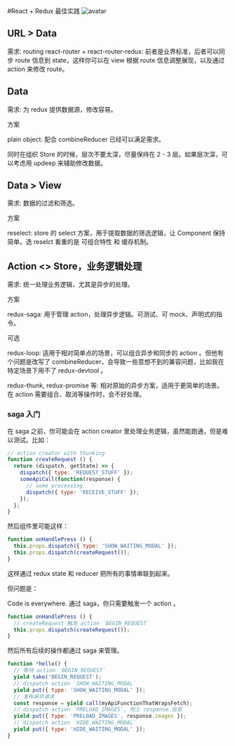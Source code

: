 #React + Redux 最佳实践
![avatar](https://camo.githubusercontent.com/21740ab2fdb2ba1504678bfddf39ab9943adfa39/68747470733a2f2f6f732e616c697061796f626a656374732e636f6d2f726d73706f7274616c2f506b4a564957464a62705a63776d532e706e67)

## URL > Data

需求: routing
react-router + react-router-redux: 前者是业界标准，后者可以同步 route 信息到 state，这样你可以在 view 根据 route 信息调整展现，以及通过 action 来修改 route。

## Data

需求: 为 redux 提供数据源，修改容易。

方案

plain object: 配合 combineReducer 已经可以满足需求。

同时在组织 Store 的时候，层次不要太深，尽量保持在 2 - 3 层。如果层次深，可以考虑用 updeep 来辅助修改数据。

## Data > View

需求: 数据的过滤和筛选。

方案

reselect: store 的 select 方案，用于提取数据的筛选逻辑，让 Component 保持简单。选 reselct 看重的是 可组合特性 和 缓存机制。

## Action <> Store，业务逻辑处理

需求:  统一处理业务逻辑，尤其是异步的处理。

方案

redux-saga: 用于管理 action，处理异步逻辑。可测试、可 mock、声明式的指令。

可选

redux-loop: 适用于相对简单点的场景，可以组合异步和同步的 action 。但他有个问题是改写了 combineReducer，会导致一些意想不到的兼容问题，比如我在特定场景下用不了 redux-devtool 。

redux-thunk, redux-promise 等: 相对原始的异步方案，适用于更简单的场景。在 action 需要组合、取消等操作时，会不好处理。

### saga 入门

在 saga 之前，你可能会在 action creator 里处理业务逻辑，虽然能跑通，但是难以测试。比如：
```js
// action creator with thunking
function createRequest () {
  return (dispatch, getState) => {
    dispatch({ type: 'REQUEST_STUFF' });
    someApiCall(function(response) {
      // some processing
      dispatch({ type: 'RECEIVE_STUFF' });
    });
  };
}
```
然后组件里可能这样：
```js
function onHandlePress () {
  this.props.dispatch({ type: 'SHOW_WAITING_MODAL' });
  this.props.dispatch(createRequest());
}
```
这样通过 redux state 和 reducer 把所有的事情串联到起来。

但问题是：

Code is everywhere.
通过 saga，你只需要触发一个 action 。
```js
function onHandlePress () {
  // createRequest 触发 action `BEGIN_REQUEST`
  this.props.dispatch(createRequest());
}
```
然后所有后续的操作都通过 saga 来管理。
```js
function *hello() {
  // 等待 action `BEGIN_REQUEST`
  yield take('BEGIN_REQUEST');
  // dispatch action `SHOW_WAITING_MODAL`
  yield put({ type: 'SHOW_WAITING_MODAL' });
  // 发布异步请求
  const response = yield call(myApiFunctionThatWrapsFetch);
  // dispatch action `PRELOAD_IMAGES`, 附上 response 信息
  yield put({ type: 'PRELOAD_IMAGES', response.images });
  // dispatch action `HIDE_WAITING_MODAL`
  yield put({ type: 'HIDE_WAITING_MODAL' });
}
```
